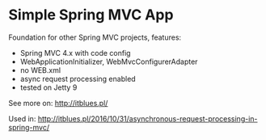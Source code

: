 # Simple Spring MVC App
Foundation for other Spring MVC projects, features:
- Spring MVC 4.x with code config
- WebApplicationInitializer, WebMvcConfigurerAdapter
- no WEB.xml
- async request processing enabled
- tested on Jetty 9

See more on: http://itblues.pl/

Used in: http://itblues.pl/2016/10/31/asynchronous-request-processing-in-spring-mvc/

